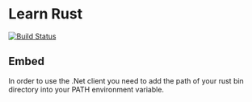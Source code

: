 # Learn Rust

[![Build Status](https://travis-ci.org/Anonyme/learn_rust.svg?branch=master)](https://travis-ci.org/Anonyme/learn_rust)

## Embed

In order to use the .Net client you need to add the path of your rust bin directory into your PATH environment variable.
